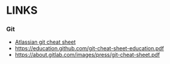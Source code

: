 # LINKS
### Git

- [Atlassian git cheat sheet](https://www.atlassian.com/git/tutorials/atlassian-git-cheatsheet)
- https://education.github.com/git-cheat-sheet-education.pdf
- https://about.gitlab.com/images/press/git-cheat-sheet.pdf
